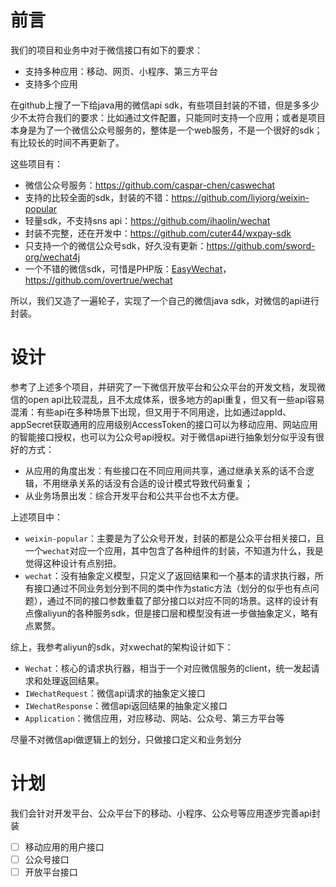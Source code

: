 # 前言

我们的项目和业务中对于微信接口有如下的要求：

* 支持多种应用：移动、网页、小程序、第三方平台
* 支持多个应用

在github上搜了一下给java用的微信api sdk，有些项目封装的不错，但是多多少少不太符合我们的要求：比如通过文件配置，只能同时支持一个应用；或者是项目本身是为了一个微信公众号服务的，整体是一个web服务，不是一个很好的sdk；有比较长的时间不再更新了。

这些项目有：

* 微信公众号服务：<https://github.com/caspar-chen/caswechat>
* 支持的比较全面的sdk，封装的不错：<https://github.com/liyiorg/weixin-popular>
* 轻量sdk，不支持sns api：<https://github.com/ihaolin/wechat>
* 封装不完整，还在开发中：<https://github.com/cuter44/wxpay-sdk>
* 只支持一个的微信公众号sdk，好久没有更新：<https://github.com/sword-org/wechat4j>
* 一个不错的微信sdk，可惜是PHP版：[EasyWechat](https://easywechat.org/)，<https://github.com/overtrue/wechat>

所以，我们又造了一遍轮子，实现了一个自己的微信java sdk，对微信的api进行封装。

# 设计
参考了上述多个项目，并研究了一下微信开放平台和公众平台的开发文档，发现微信的open api比较混乱，且不太成体系，很多地方的api重复，但又有一些api容易混淆：有些api在多种场景下出现，但又用于不同用途，比如通过appId、appSecret获取通用的应用级别AccessToken的接口可以为移动应用、网站应用的智能接口授权，也可以为公众号api授权。对于微信api进行抽象划分似乎没有很好的方式：

* 从应用的角度出发：有些接口在不同应用间共享，通过继承关系的话不合逻辑，不用继承关系的话没有合适的设计模式导致代码重复；
* 从业务场景出发：综合开发平台和公共平台也不太方便。

上述项目中：

* `weixin-popular`：主要是为了公众号开发，封装的都是公众平台相关接口，且一个`wechat`对应一个应用，其中包含了各种组件的封装，不知道为什么，我是觉得这种设计有点别扭。
* `wechat`：没有抽象定义模型，只定义了返回结果和一个基本的请求执行器，所有接口通过不同业务划分到不同的类中作为static方法（划分的似乎也有点问题），通过不同的接口参数重载了部分接口以对应不同的场景。这样的设计有点像aliyun的各种服务sdk，但是接口层和模型没有进一步做抽象定义，略有点累赘。

综上，我参考aliyun的sdk，对xwechat的架构设计如下：

* `Wechat`：核心的请求执行器，相当于一个对应微信服务的client，统一发起请求和处理返回结果。
* `IWechatRequest`：微信api请求的抽象定义接口
* `IWechatResponse`：微信api返回结果的抽象定义接口
* `Application`：微信应用，对应移动、网站、公众号、第三方平台等

尽量不对微信api做逻辑上的划分，只做接口定义和业务划分

# 计划
我们会针对开发平台、公众平台下的移动、小程序、公众号等应用逐步完善api封装

* [ ] 移动应用的用户接口
* [ ] 公众号接口
* [ ] 开放平台接口
